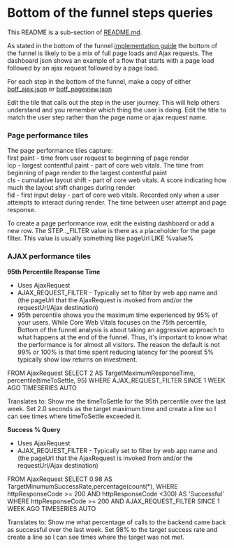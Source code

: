 # Bottom of the funnel steps queries
This README is a sub-section of [README.md](README.md).  

As stated in the bottom of the funnel [implementation guide](https://docs.newrelic.com/docs/new-relic-solutions/observability-maturity/customer-experience/bofta-implementation-guide/#distinguish-between-pages-and-actions) the bottom of the funnel is likely to be a mix of full page loads and Ajax requests.  The dashboard json shows an example of a flow that starts with a page load followed by an ajax request followed by a page load. 

For each step in the bottom of the funnel, make a copy of either [botf_ajax.json](botf_ajax.json) or [botf_pageview.json](botf_pageview.json)

Edit the tile that calls out the step in the user journey.  This will help others understand and you remember which thing the user is doing.   Edit the title to match the user step rather than the page name or ajax request name.  

### Page performance tiles

The page performance tiles capture:<br>
first paint - time from user request to beginning of page render<br>
lcp - largest contentful paint - part of core web vitals. The time from beginning of page render to the largest contentful paint<br>
cls - cumulative layout shift - part of core web vitals.  A score indicating how much the layout shift changes during render<br>
fid - first input delay - part of core web vitals.  Recorded only when a user attempts to interact during render.  The time between user attempt and page response. <br>

To create a page performance row, edit the existing dashboard or add a new row.  The STEP.._FILTER value is there as a placeholder for the page filter.  This value is usually something like pageUrl LIKE %value%

### AJAX performance tiles

__95th Percentile Response Time__<br>
* Uses AjaxRequest
* AJAX_REQUEST_FILTER - Typically set to filter by web app name and (the pageUrl that the AjaxRequest is invoked from and/or the requestUrl/Ajax destination)
* 95th percentile shows you the maximum time experienced by 95% of your users.  While Core Web Vitals focuses on the 75th percentile, Bottom of the funnel analysis is about taking an aggressive approach to what happens at the end of the funnel.  Thus, it's important to know what the performance is for almost all visitors. The reason the default is not 99% or 100% is that time spent reducing latency for the poorest 5% typically show low returns on investment.  

FROM AjaxRequest SELECT 2 AS TargetMaximumResponseTime, percentile(timeToSettle, 95) WHERE AJAX_REQUEST_FILTER SINCE 1 WEEK AGO TIMESERIES AUTO

Translates to: Show me the timeToSettle for the 95th percentile over the last week.  Set 2.0 seconds as the target maximum time and create a line so I can see times where timeToSettle exceeded it.


__Success % Query__<br>
* Uses AjaxRequest
* AJAX_REQUEST_FILTER - Typically set to filter by web app name and (the pageUrl that the AjaxRequest is invoked from and/or the requestUrl/Ajax destination)

FROM AjaxRequest SELECT 0.98 AS TargetMinumumSuccessRate,percentage(count(\*), WHERE httpResponseCode >= 200 AND httpResponseCode <300) AS 'Successful' WHERE httpResponseCode >= 200 AND AJAX_REQUEST_FILTER SINCE 1 WEEK AGO TIMESERIES AUTO

Translates to: Show me what percentage of calls to the backend came back as successful over the last week.  Set 98% to the target success rate and create a line so I can see times where the target was not met. 







 